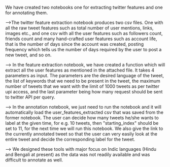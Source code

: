 We have created two notebooks one for extracting twitter features and one for annotating them.

-->The twitter feature extraction notebook produces two csv files. One with all the raw tweet features such as total number of user mentions, links, images etc., and one csv with all the user features such as followers count, friends count and many hand-crafted user features such as account life, that is the number of days since the account was created, posting frequency which tells us the number of days required by the user to post a new tweet, and so on.

--> In the feature extraction notebook, we have created a function which will extract all the user features as mentioned in the attached file. It takes 4 parameters as input. The parameters are the desired language of the tweet, the list of keywords that we need to be present in the tweet, the maximum number of tweets that we want with the limit of 1000 tweets as per twitter upi access, and the last parameter being how many request should be sent to twitter API per query.

--> In the annotation notebook, we just need to run the notebook and it will automatically load the user_features_extracted csv that was saved from the former notebook. The user can decide how many tweets he/she wants to label at the given time, for e.g. 10 tweets, then "starting_index" should be set to 11, for the next time we will run this notebook. We also give the link to the currently annotated tweet so that the user can very easily look at the entire tweet and decide the corresponding label for the tweet.

--> We designed these tools with major focus on Indic languages (Hindu and Bengali at present) as the data was not readily available and was difficult to annotate as well.
